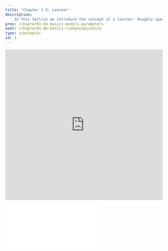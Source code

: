 ```yaml
---
title: 'Chapter 1.5: Learner'
description:
  ' In this Section we introduce the concept of a learner: Roughly speaking, it takes a training set and gives back a model.'
prev: /chapter01-04-basics-models-parameters
next: /chapter01-06-basics-riskminimization
type: subchapter
id: 1
---
```



<exercise id="1" title="Video Lecture">
<iframe width="100%" height="480" src="https://www.youtube.com/embed/amTGAHFY7Go" frameborder="0" allow="accelerometer; autoplay; encrypted-media; gyroscope; picture-in-picture" allowfullscreen></iframe>
</exercise>


<exercise id="2" title="Slides">
<object data="pdfs/1/slides-basics-learner.pdf
" type="application/pdf" style="width:100%;height:480px">
    <embed src="pdfs/1/slides-basics-learner.pdf
" type="application/pdf" />
</object>
</exercise>


